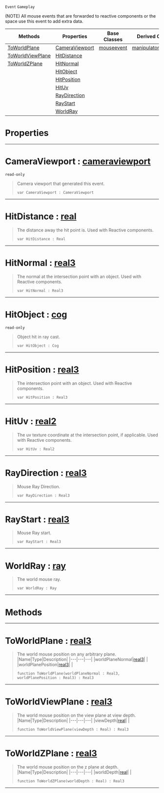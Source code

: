  `Event` `Gameplay`



(NOTE) All mouse events that are forwarded to reactive components or the space use this event to add extra data.

|Methods|Properties|Base Classes|Derived Classes|
|---|---|---|---|
|[ ToWorldPlane](viewportmouseevent.md#toworldplane-zilch-engine)|[ CameraViewport](viewportmouseevent.md#cameraviewport-zilch-engi)|[mouseevent](mouseevent.md)|[manipulatortoolevent](manipulatortoolevent.md)|
|[ ToWorldViewPlane](viewportmouseevent.md#toworldviewplane-zilch-en)|[ HitDistance](viewportmouseevent.md#hitdistance-zilch-engine)| | |
|[ ToWorldZPlane](viewportmouseevent.md#toworldzplane-zilch-engin)|[ HitNormal](viewportmouseevent.md#hitnormal-zilch-engine-do)| | |
| |[ HitObject](viewportmouseevent.md#hitobject-zilch-engine-do)| | |
| |[ HitPosition](viewportmouseevent.md#hitposition-zilch-engine)| | |
| |[ HitUv](viewportmouseevent.md#hituv-zilch-engine-docume)| | |
| |[ RayDirection](viewportmouseevent.md#raydirection-zilch-engine)| | |
| |[ RayStart](viewportmouseevent.md#raystart-zilch-engine-doc)| | |
| |[ WorldRay](viewportmouseevent.md#worldray-zilch-engine-doc)| | |


 #  Properties


---  
 #  CameraViewport : [cameraviewport](cameraviewport.md)

 `read-only`

> Camera viewport that generated this event.
> ``` lang=cpp, name=Nada
> var CameraViewport : CameraViewport


---  
 #  HitDistance : [real](../nada_base_types/real.md)

> The distance away the hit point is. Used with Reactive components.
> ``` lang=cpp, name=Nada
> var HitDistance : Real


---  
 #  HitNormal : [real3](../nada_base_types/real3.md)

> The normal at the intersection point with an object. Used with Reactive components.
> ``` lang=cpp, name=Nada
> var HitNormal : Real3


---  
 #  HitObject : [cog](cog.md)

 `read-only`

> Object hit in ray cast.
> ``` lang=cpp, name=Nada
> var HitObject : Cog


---  
 #  HitPosition : [real3](../nada_base_types/real3.md)

> The intersection point with an object. Used with Reactive components.
> ``` lang=cpp, name=Nada
> var HitPosition : Real3


---  
 #  HitUv : [real2](../nada_base_types/real2.md)

> The uv texture coordinate at the intersection point, if applicable. Used with Reactive components.
> ``` lang=cpp, name=Nada
> var HitUv : Real2


---  
 #  RayDirection : [real3](../nada_base_types/real3.md)

> Mouse Ray Direction.
> ``` lang=cpp, name=Nada
> var RayDirection : Real3


---  
 #  RayStart : [real3](../nada_base_types/real3.md)

> Mouse Ray start.
> ``` lang=cpp, name=Nada
> var RayStart : Real3


---  
 #  WorldRay : [ray](ray.md)

> The world mouse ray.
> ``` lang=cpp, name=Nada
> var WorldRay : Ray


---  
 #  Methods


---  
 #  ToWorldPlane : [real3](../nada_base_types/real3.md)

> The world mouse position on any arbitrary plane.
> |Name|Type|Description|
> |---|---|---|
> |worldPlaneNormal|[real3](../nada_base_types/real3.md)| |
> |worldPlanePosition|[real3](../nada_base_types/real3.md)| |
> ``` lang=cpp, name=Nada
> function ToWorldPlane(worldPlaneNormal : Real3, worldPlanePosition : Real3) : Real3
> ``` 


---  
 #  ToWorldViewPlane : [real3](../nada_base_types/real3.md)

> The world mouse position on the view plane at view depth.
> |Name|Type|Description|
> |---|---|---|
> |viewDepth|[real](../nada_base_types/real.md)| |
> ``` lang=cpp, name=Nada
> function ToWorldViewPlane(viewDepth : Real) : Real3
> ``` 


---  
 #  ToWorldZPlane : [real3](../nada_base_types/real3.md)

> The world mouse position on the z plane at depth.
> |Name|Type|Description|
> |---|---|---|
> |worldDepth|[real](../nada_base_types/real.md)| |
> ``` lang=cpp, name=Nada
> function ToWorldZPlane(worldDepth : Real) : Real3
> ``` 


---  
 

 